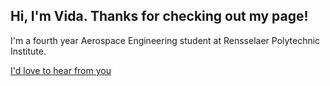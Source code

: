 ## Hi, I'm Vida. Thanks for checking out my page!
I'm a fourth year Aerospace Engineering student at Rensselaer Polytechnic Institute. 

<a href="vidazou@gmail.com">I'd love to hear from you</a> 
